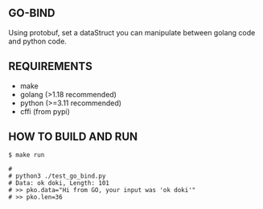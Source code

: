 ## GO-BIND

Using protobuf, set a dataStruct you can manipulate between golang code and python code.

## REQUIREMENTS

- make
- golang (>1.18 recommended)
- python (>=3.11 recommended)
- cffi (from pypi)

## HOW TO BUILD AND RUN

```console
$ make run

#
# python3 ./test_go_bind.py
# Data: ok doki, Length: 101
# >> pko.data="Hi from GO, your input was 'ok doki'"
# >> pko.len=36
```
